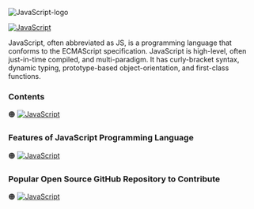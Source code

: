 ![JavaScript-logo](https://github.com/shafiunmiraz0/JavaScript-Crash-Course/blob/main/Assets/JavaScript-Logo.png)

[![JavaScript](https://img.shields.io/badge/Java%20Programming-Language-9ead10?style=for-the-badge)]()


JavaScript, often abbreviated as JS, is a programming language that conforms to the ECMAScript specification. JavaScript is high-level, often just-in-time compiled, and multi-paradigm. It has curly-bracket syntax, dynamic typing, prototype-based object-orientation, and first-class functions.

### Contents

🟠 [![JavaScript](https://img.shields.io/badge/Introduction%20of-Java%20Programming%20Language-9ead10?style=flat)]()


### Features of JavaScript Programming Language

🟠 [![JavaScript](https://img.shields.io/badge/Develop-Mobile%20Applications-9ead10?style=flat)]()

### Popular Open Source GitHub Repository to Contribute

🟠 [![JavaScript](https://img.shields.io/badge/Jenkins-Automation%20Server-9ead10?style=flat)]()
